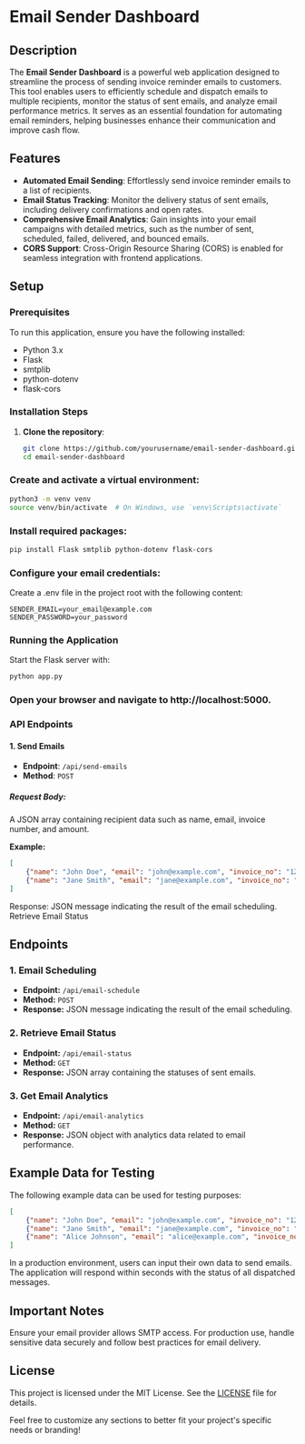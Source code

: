 # Email Sender Dashboard

## Description
The **Email Sender Dashboard** is a powerful web application designed to streamline the process of sending invoice reminder emails to customers. This tool enables users to efficiently schedule and dispatch emails to multiple recipients, monitor the status of sent emails, and analyze email performance metrics. It serves as an essential foundation for automating email reminders, helping businesses enhance their communication and improve cash flow.

## Features
- **Automated Email Sending**: Effortlessly send invoice reminder emails to a list of recipients.
- **Email Status Tracking**: Monitor the delivery status of sent emails, including delivery confirmations and open rates.
- **Comprehensive Email Analytics**: Gain insights into your email campaigns with detailed metrics, such as the number of sent, scheduled, failed, delivered, and bounced emails.
- **CORS Support**: Cross-Origin Resource Sharing (CORS) is enabled for seamless integration with frontend applications.

## Setup

### Prerequisites
To run this application, ensure you have the following installed:
- Python 3.x
- Flask
- smtplib
- python-dotenv
- flask-cors

### Installation Steps
1. **Clone the repository**:
   ```bash
   git clone https://github.com/yourusername/email-sender-dashboard.git
   cd email-sender-dashboard

### Create and activate a virtual environment:
```bash
python3 -m venv venv
source venv/bin/activate  # On Windows, use `venv\Scripts\activate`
```

### Install required packages:
```bash
pip install Flask smtplib python-dotenv flask-cors
```

### Configure your email credentials:
Create a .env file in the project root with the following content:
```plaintext
SENDER_EMAIL=your_email@example.com
SENDER_PASSWORD=your_password
```

### Running the Application
Start the Flask server with:
```bash
python app.py
```

### Open your browser and navigate to http://localhost:5000.
### API Endpoints

#### 1. Send Emails

- **Endpoint**: `/api/send-emails`
- **Method**: `POST`

##### Request Body:
A JSON array containing recipient data such as name, email, invoice number, and amount.

**Example:**
```json
[
    {"name": "John Doe", "email": "john@example.com", "invoice_no": "12345", "amount": 1000},
    {"name": "Jane Smith", "email": "jane@example.com", "invoice_no": "12346", "amount": 2000}
]
```
Response: JSON message indicating the result of the email scheduling.
Retrieve Email Status
## Endpoints

### 1. **Email Scheduling**
   - **Endpoint:** `/api/email-schedule`
   - **Method:** `POST`
   - **Response:** JSON message indicating the result of the email scheduling.

### 2. **Retrieve Email Status**
   - **Endpoint:** `/api/email-status`
   - **Method:** `GET`
   - **Response:** JSON array containing the statuses of sent emails.

### 3. **Get Email Analytics**
   - **Endpoint:** `/api/email-analytics`
   - **Method:** `GET`
   - **Response:** JSON object with analytics data related to email performance.

## Example Data for Testing

The following example data can be used for testing purposes:

```json
[
    {"name": "John Doe", "email": "john@example.com", "invoice_no": "12345", "amount": 1000},
    {"name": "Jane Smith", "email": "jane@example.com", "invoice_no": "12346", "amount": 2000},
    {"name": "Alice Johnson", "email": "alice@example.com", "invoice_no": "12347", "amount": 1500}
]
```
In a production environment, users can input their own data to send emails. The application will respond within seconds with the status of all dispatched messages.

## Important Notes
Ensure your email provider allows SMTP access.
For production use, handle sensitive data securely and follow best practices for email delivery.

## License
This project is licensed under the MIT License. See the [LICENSE](./LICENSE) file for details.

Feel free to customize any sections to better fit your project's specific needs or branding!
